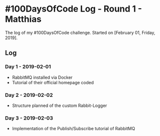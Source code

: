# #100DaysOfCode Log - Round 1 - Matthias

The log of my #100DaysOfCode challenge. Started on [February 01, Friday, 2019].

## Log

### Day  1 - 2019-02-01

- RabbitMQ installed via Docker
- Tutorial of their official homepage coded

### Day 2 - 2019-02-02

- Structure planned of the custom Rabbit-Logger

### Day 3 - 2019-02-03

- Implementation of the Publish/Subscribe tutorial of RabbitMQ


